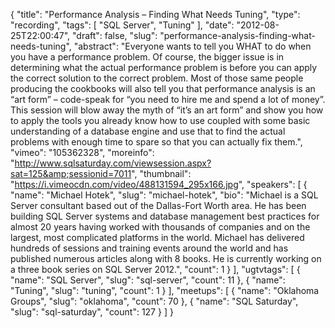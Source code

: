 {
  "title": "Performance Analysis – Finding What Needs Tuning",
  "type": "recording",
  "tags": [
    "SQL Server",
    "Tuning"
  ],
  "date": "2012-08-25T22:00:47",
  "draft": false,
  "slug": "performance-analysis-finding-what-needs-tuning",
  "abstract": "Everyone wants to tell you WHAT to do when you have a performance problem. Of course, the bigger issue is in determining what the actual performance problem is before you can apply the correct solution to the correct problem. Most of those same people producing the cookbooks will also tell you that performance analysis is an “art form” – code-speak for “you need to hire me and spend a lot of money”. This session will blow away the myth of “it’s an art form” and show you how to apply the tools you already know how to use coupled with some basic understanding of a database engine and use that to find the actual problems with enough time to spare so that you can actually fix them.",
  "vimeo": "105362328",
  "moreinfo": "http://www.sqlsaturday.com/viewsession.aspx?sat=125&amp;sessionid=7011",
  "thumbnail": "https://i.vimeocdn.com/video/488131594_295x166.jpg",
  "speakers": [
    {
      "name": "Michael Hotek",
      "slug": "michael-hotek",
      "bio": "Michael is a SQL Server consultant based out of the Dallas-Fort Worth area. He has been building SQL Server systems and database management best practices for almost 20 years having worked with thousands of companies and on the largest, most complicated platforms in the world. Michael has delivered hundreds of sessions and training events around the world and has published numerous articles along with 8 books. He is currently working on a three book series on SQL Server 2012.",
      "count": 1
    }
  ],
  "ugtvtags": [
    {
      "name": "SQL Server",
      "slug": "sql-server",
      "count": 11
    },
    {
      "name": "Tuning",
      "slug": "tuning",
      "count": 1
    }
  ],
  "meetups": [
    {
      "name": "Oklahoma Groups",
      "slug": "oklahoma",
      "count": 70
    },
    {
      "name": "SQL Saturday",
      "slug": "sql-saturday",
      "count": 127
    }
  ]
}